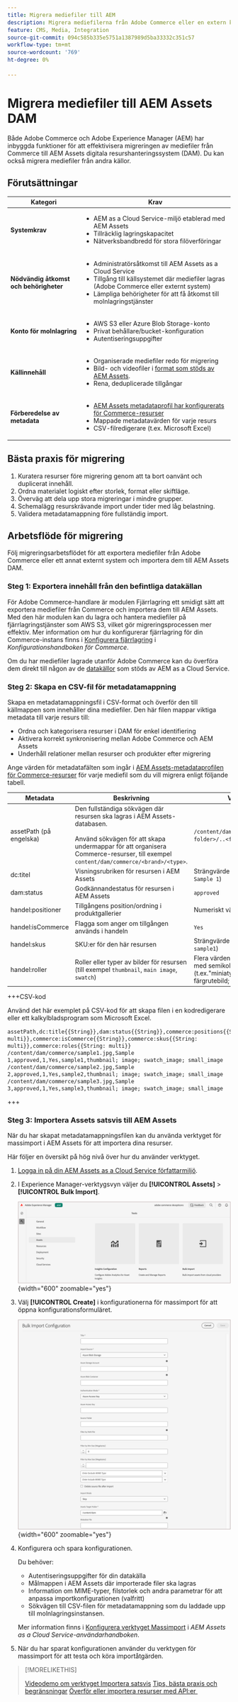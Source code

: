 ```yaml
---
title: Migrera mediefiler till AEM
description: Migrera mediefilerna från Adobe Commerce eller en extern källa till AEM Assets DAM.
feature: CMS, Media, Integration
source-git-commit: 094c585b335e5751a1387989d5ba33332c351c57
workflow-type: tm+mt
source-wordcount: '769'
ht-degree: 0%

---
```


# Migrera mediefiler till AEM Assets DAM

Både Adobe Commerce och Adobe Experience Manager (AEM) har inbyggda funktioner för att effektivisera migreringen av mediefiler från Commerce till AEM Assets digitala resurshanteringssystem (DAM). Du kan också migrera mediefiler från andra källor.

## Förutsättningar

| Kategori | Krav |
|----------|-------------|
| **Systemkrav** | <ul><li>AEM as a Cloud Service-miljö etablerad med AEM Assets</li><li>Tillräcklig lagringskapacitet</li><li>Nätverksbandbredd för stora filöverföringar</li></ul> |
| **Nödvändig åtkomst och behörigheter** | <ul><li>Administratörsåtkomst till AEM Assets as a Cloud Service</li><li>Tillgång till källsystemet där mediefiler lagras (Adobe Commerce eller externt system)</li><li>Lämpliga behörigheter för att få åtkomst till molnlagringstjänster</li></ul> |
| **Konto för molnlagring** | <ul><li>AWS S3 eller Azure Blob Storage-konto</li><li>Privat behållare/bucket-konfiguration</li><li>Autentiseringsuppgifter</li></ul> |
| **Källinnehåll** | <ul><li>Organiserade mediefiler redo för migrering</li><li>Bild- och videofiler i <a href="https://experienceleague.adobe.com/sv/docs/experience-manager-cloud-service/content/assets/file-format-support#image-formats">format som stöds av AEM Assets</a>.</li><li>Rena, deduplicerade tillgångar</li></li> |
| **Förberedelse av metadata** | <ul><li><a href="https://experienceleague.adobe.com/sv/docs/commerce-admin/content-design/aem-asset-management/getting-started/aem-assets-configure-aem">AEM Assets metadataprofil har konfigurerats för Commerce-resurser</a></li><li>Mappade metadatavärden för varje resurs</li><li>CSV-filredigerare (t.ex. Microsoft Excel)</li></ul> |

## Bästa praxis för migrering

1. Kuratera resurser före migrering genom att ta bort oanvänt och duplicerat innehåll.
1. Ordna materialet logiskt efter storlek, format eller skiftläge.
1. Överväg att dela upp stora migreringar i mindre grupper.
1. Schemalägg resurskrävande import under tider med låg belastning.
1. Validera metadatamappning före fullständig import.

## Arbetsflöde för migrering

Följ migreringsarbetsflödet för att exportera mediefiler från Adobe Commerce eller ett annat externt system och importera dem till AEM Assets DAM.

### Steg 1: Exportera innehåll från den befintliga datakällan

För Adobe Commerce-handlare är modulen Fjärrlagring ett smidigt sätt att exportera mediefiler från Commerce och importera dem till AEM Assets. Med den här modulen kan du lagra och hantera mediefiler på fjärrlagringstjänster som AWS S3, vilket gör migreringsprocessen mer effektiv. Mer information om hur du konfigurerar fjärrlagring för din Commerce-instans finns i [Konfigurera fjärrlagring](https://experienceleague.adobe.com/sv/docs/commerce-operations/configuration-guide/storage/remote-storage/remote-storage-aws-s3) i *Konfigurationshandboken för Commerce*.

Om du har mediefiler lagrade utanför Adobe Commerce kan du överföra dem direkt till någon av de [datakällor](https://experienceleague.adobe.com/sv/docs/experience-manager-cloud-service/content/assets/assets-view/bulk-import-assets-view#prerequisites) som stöds av AEM as a Cloud Service.

### Steg 2: Skapa en CSV-fil för metadatamappning

Skapa en metadatamappningsfil i CSV-format och överför den till källmappen som innehåller dina mediefiler. Den här filen mappar viktiga metadata till varje resurs till:

- Ordna och kategorisera resurser i DAM för enkel identifiering
- Aktivera korrekt synkronisering mellan Adobe Commerce och AEM Assets
- Underhåll relationer mellan resurser och produkter efter migrering

Ange värden för metadatafälten som ingår i [AEM Assets-metadataprofilen för Commerce-resurser](aem-assets-configure-aem.md) för varje mediefil som du vill migrera enligt följande tabell.

| Metadata | Beskrivning | Värde |
|-------|-------------|--------|
| assetPath (på engelska) | Den fullständiga sökvägen där resursen ska lagras i AEM Assets-databasen.<br><br>Använd sökvägen för att skapa undermappar för att organisera Commerce-resurser, till exempel `content/dam/commerce/<brand>/<type>`. | `/content/dam/commerce/<sub-folder>/..<filename>` |
| dc:titel | Visningsrubriken för resursen i AEM Assets | Strängvärde (till exempel `Sample 1`) |
| dam:status | Godkännandestatus för resursen i AEM Assets | `approved` |
| handel:positioner | Tillgångens position/ordning i produktgallerier | Numeriskt värde (t.ex. &quot;1&quot;) |
| handel:isCommerce | Flagga som anger om tillgången används i handeln | `Yes` |
| handel:skus | SKU:er för den här resursen | Strängvärde (till exempel `sample1`) |
| handel:roller | Roller eller typer av bilder för resursen (till exempel `thumbnail`, `main image`, `swatch`) | Flera värden avgränsade med semikolon (t.ex.&quot;miniatyrbild; bild; färgrutebild; liten_bild&quot;) |

+++CSV-kod

Använd det här exemplet på CSV-kod för att skapa filen i en kodredigerare eller ett kalkylbladsprogram som Microsoft Excel.

```csv
assetPath,dc:title{{String}},dam:status{{String}},commerce:positions{{String: multi}},commerce:isCommerce{{String}},commerce:skus{{String: multi}},commerce:roles{{String: multi}}
/content/dam/commerce/sample1.jpg,Sample 1,approved,1,Yes,sample1,thumbnail; image; swatch_image; small_image
/content/dam/commerce/sample2.jpg,Sample 2,approved,1,Yes,sample2,thumbnail; image; swatch_image; small_image
/content/dam/commerce/sample3.jpg,Sample 3,approved,1,Yes,sample3,thumbnail; image; swatch_image; small_image
```

+++

### Steg 3: Importera Assets satsvis till AEM Assets

När du har skapat metadatamappningsfilen kan du använda verktyget för massimport i AEM Assets för att importera dina resurser.

Här följer en översikt på hög nivå över hur du använder verktyget.

1. [Logga in på din AEM Assets as a Cloud Service författarmiljö](https://experienceleague.adobe.com/sv/docs/experience-manager-cloud-service/content/onboarding/journey/aem-users#login-aem).

1. I Experience Manager-verktygsvyn väljer du **[!UICONTROL Assets]** > **[!UICONTROL Bulk Import]**.

   ![AEM Assets-redigering](./assets/aem-assets-bulk-import-selection.png){width="600" zoomable="yes"}

1. Välj **[!UICONTROL Create]** i konfigurationerna för massimport för att öppna konfigurationsformuläret.

   ![AEM Assets-redigering](./assets/aem-assets-bulk-import-configuration.png){width="600" zoomable="yes"}

1. Konfigurera och spara konfigurationen.

   Du behöver:

   - Autentiseringsuppgifter för din datakälla
   - Målmappen i AEM Assets där importerade filer ska lagras
   - Information om MIME-typer, filstorlek och andra parametrar för att anpassa importkonfigurationen (valfritt)
   - Sökvägen till CSV-filen för metadatamappning som du laddade upp till molnlagringsinstansen.

   Mer information finns i [Konfigurera verktyget Massimport](https://experienceleague.adobe.com/sv/docs/experience-manager-cloud-service/content/assets/manage/add-assets#configure-bulk-ingestor-tool) i *AEM Assets as a Cloud Service-användarhandboken*.

1. När du har sparat konfigurationen använder du verktygen för massimport för att testa och köra importåtgärden.

>[!MORELIKETHIS]
>
>[Videodemo om verktyget Importera satsvis](https://experienceleague.adobe.com/sv/docs/experience-manager-cloud-service/content/assets/manage/add-assets#asset-bulk-ingestor)
>[Tips, bästa praxis och begränsningar](https://experienceleague.adobe.com/sv/docs/experience-manager-cloud-service/content/assets/manage/add-assets#tips-limitations)
>[Överför eller importera resurser med API:er &#x200B;](https://experienceleague.adobe.com/sv/docs/experience-manager-cloud-service/content/assets/admin/developer-reference-material-apis#asset-upload)

